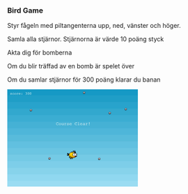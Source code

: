 ### Bird Game

Styr fågeln med piltangenterna upp, ned, vänster och höger.

Samla alla stjärnor. Stjärnorna är värde 10 poäng styck

Akta dig för bomberna

Om du blir träffad av en bomb är spelet över

Om du samlar stjärnor för 300 poäng klarar du banan

<img src='./assets/birdgamepic.JPG' width="300"/>